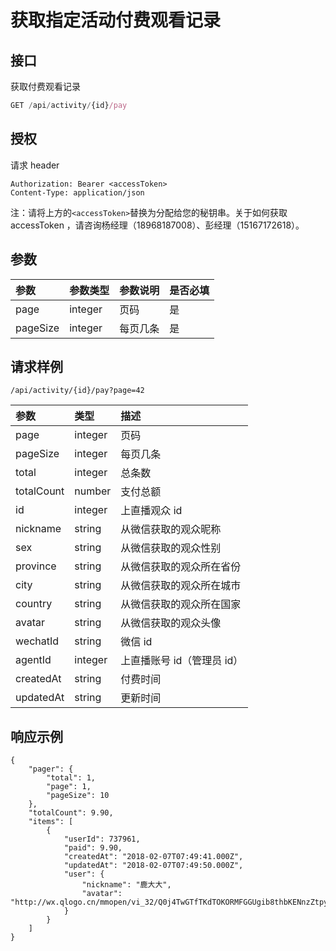 # 获取指定活动付费观看记录

## 接口

获取付费观看记录

```javascript
GET /api/activity/{id}/pay
```

## 授权

请求 header

```http
Authorization: Bearer <accessToken>
Content-Type: application/json
```

注：请将上方的`<accessToken>`替换为分配给您的秘钥串。关于如何获取 accessToken ，请咨询杨经理（18968187008）、彭经理（15167172618）。

## 参数

| 参数 | 参数类型 | 参数说明 | 是否必填 |
| :--- | :--- | :--- | :--- |
| page | integer | 页码 | 是 |
| pageSize | integer | 每页几条 | 是 |

## 请求样例

```text
/api/activity/{id}/pay?page=42
```

| 参数 | 类型 | 描述 |
| :--- | :--- | :--- |
| page | integer | 页码 |
| pageSize | integer | 每页几条 |
| total | integer | 总条数 |
| totalCount | number | 支付总额 |
| id | integer | 上直播观众 id |
| nickname | string | 从微信获取的观众昵称 |
| sex | string | 从微信获取的观众性别 |
| province | string | 从微信获取的观众所在省份 |
| city | string | 从微信获取的观众所在城市 |
| country | string | 从微信获取的观众所在国家 |
| avatar | string | 从微信获取的观众头像 |
| wechatId | string | 微信 id |
| agentId | integer | 上直播账号 id（管理员 id） |
| createdAt | string | 付费时间 |
| updatedAt | string | 更新时间 |

## 响应示例

```text
{
    "pager": {
        "total": 1,
        "page": 1,
        "pageSize": 10
    },
    "totalCount": 9.90,
    "items": [
        {
            "userId": 737961,
            "paid": 9.90,
            "createdAt": "2018-02-07T07:49:41.000Z",
            "updatedAt": "2018-02-07T07:49:50.000Z",
            "user": {
                "nickname": "鹿大大",
                "avatar": "http://wx.qlogo.cn/mmopen/vi_32/Q0j4TwGTfTKdTOKORMFGGUgib8thbKENnzZtpy0iabWcdVkh9eiaK9Ros4tcJtE88babelA7VuibGWbheFOmhd9Mxw/132"
            }
        }
    ]
}
```

